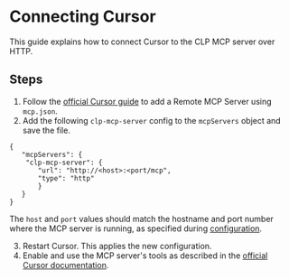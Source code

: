 # Connecting Cursor
This guide explains how to connect Cursor to the CLP MCP server over HTTP.

## Steps
1. Follow the [official Cursor guide](https://cursor.com/docs/context/mcp) to add a Remote MCP Server using `mcp.json`. 
2. Add the following `clp-mcp-server` config to the `mcpServers` object and save the file.
```
{
   "mcpServers": {
    "clp-mcp-server": {
	   "url": "http://<host>:<port/mcp",
	   "type": "http"
	   }
   }
}
```
The `host` and `port` values should match the hostname and port number where the MCP server is running, as specified during [configuration](../guides-mcp-server/index.md#starting-mcp-server).

3. Restart Cursor. This applies the new configuration.
4. Enable and use the MCP server's tools as described in the [official Cursor documentation](https://cursor.com/docs/context/mcp#using-mcp-in-chat).